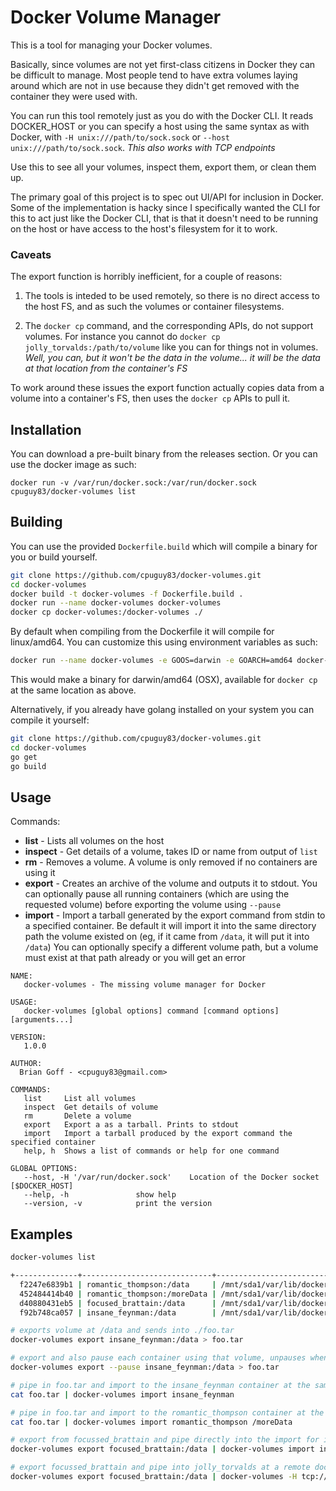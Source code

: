 # Docker Volume Manager

This is a tool for managing your Docker volumes.

Basically, since volumes are not yet first-class citizens in Docker they can be
difficult to manage. Most people tend to have extra volumes laying around which
are not in use because they didn't get removed with the container they were used
with.

You can run this tool remotely just as you do with the Docker CLI.  It reads
DOCKER_HOST or you can specify a host using the same syntax as with Docker, with
`-H unix:///path/to/sock.sock` or `--host unix:///path/to/sock.sock`.
*This also works with TCP endpoints*

Use this to see all your volumes, inspect them, export them, or clean them up.

The primary goal of this project is to spec out UI/API for inclusion in Docker.
Some of the implementation is hacky since I specifically wanted the CLI for this
to act just like the Docker CLI, that is that it doesn't need to be running on
the host or have access to the host's filesystem for it to work.

### Caveats

The export function is horribly inefficient, for a couple of reasons:

1) The tools is inteded to be used remotely, so there is no direct access to the
host FS, and as such the volumes or container filesystems.

2) The `docker cp` command, and the corresponding APIs, do not support volumes.
For instance you cannot do `docker cp jolly_torvalds:/path/to/volume` like you
can for things not in volumes. *Well, you can, but it won't be the data in the
volume... it will be the data at that location from the container's FS*

To work around these issues the export function actually copies data from a volume
into a container's FS, then uses the `docker cp` APIs to pull it.

## Installation

You can download a pre-built binary from the releases section.
Or you can use the docker image as such:

```
docker run -v /var/run/docker.sock:/var/run/docker.sock cpuguy83/docker-volumes list
```

## Building

You can use the provided `Dockerfile.build` which will compile a binary for you
or build yourself.

```bash
git clone https://github.com/cpuguy83/docker-volumes.git
cd docker-volumes
docker build -t docker-volumes -f Dockerfile.build .
docker run --name docker-volumes docker-volumes
docker cp docker-volumes:/docker-volumes ./
```

By default when compiling from the Dockerfile it will compile for linux/amd64.
You can customize this using environment variables as such:

```bash
docker run --name docker-volumes -e GOOS=darwin -e GOARCH=amd64 docker-volumes
```

This would make a binary for darwin/amd64 (OSX), available for `docker cp` at the
same location as above.

Alternatively, if you already have golang installed on your system you can
compile it yourself:

```bash
git clone https://github.com/cpuguy83/docker-volumes.git
cd docker-volumes
go get
go build
```

## Usage

Commands:

* **list** - Lists all volumes on the host
* **inspect** - Get details of a volume, takes ID or name from output of `list`
* **rm** - Removes a volume. A volume is only removed if no containers are using it
* **export** - Creates an archive of the volume and outputs it to stdout.  You can
  optionally pause all running containers (which are using the requested volume)
  before exporting the volume using `--pause`
* **import** - Import a tarball generated by the export command from stdin to a
  specified container.  Be default it will import it into the same directory path
  the volume existed on (eg, if it came from `/data`, it will put it into `/data`)
  You can optionally specify a different volume path, but a volume must exist at
  that path already or you will get an error

```
NAME:
   docker-volumes - The missing volume manager for Docker

USAGE:
   docker-volumes [global options] command [command options] [arguments...]

VERSION:
   1.0.0

AUTHOR:
  Brian Goff - <cpuguy83@gmail.com>

COMMANDS:
   list		List all volumes
   inspect	Get details of volume
   rm		Delete a volume
   export	Export a as a tarball. Prints to stdout
   import	Import a tarball produced by the export command the specified container
   help, h	Shows a list of commands or help for one command

GLOBAL OPTIONS:
   --host, -H '/var/run/docker.sock'	Location of the Docker socket [$DOCKER_HOST]
   --help, -h				show help
   --version, -v			print the version
```

## Examples
```bash
docker-volumes list

+--------------+-----------------------------+---------------------------------------------------------------------------------------------------+
  f2247e6839b1 | romantic_thompson:/data     | /mnt/sda1/var/lib/docker/vfs/dir/f2247e6839b1ea7ded4123bdc2790e184e6ab6ee3b614fbcb1a72e7bad40e90c
  452484414b40 | romantic_thompson:/moreData | /mnt/sda1/var/lib/docker/vfs/dir/452484414b407c7823357b2cac6812d4e0aa47ca13bd91c68fbe8626760e1adb
  d40880431eb5 | focused_brattain:/data      | /mnt/sda1/var/lib/docker/vfs/dir/d40880431eb5f49a36bba5f5dd5500ae5fc85f9d8d8e4253a7b434302750dead
  f92b748ca057 | insane_feynman:/data        | /mnt/sda1/var/lib/docker/vfs/dir/f92b748ca05768688b41703c2b011520cba7dc2a58acdf10007a83e6c17c5084

# exports volume at /data and sends into ./foo.tar
docker-volumes export insane_feynman:/data > foo.tar

# export and also pause each container using that volume, unpauses when export is finished
docker-volumes export --pause insane_feynman:/data > foo.tar

# pipe in foo.tar and import to the insane_feynman container at the same /data path
cat foo.tar | docker-volumes import insane_feynman

# pipe in foo.tar and import to the romantic_thompson container at the /moreData path
cat foo.tar | docker-volumes import romantic_thompson /moreData

# export from focussed_brattain and pipe directly into the import for insane_feynman
docker-volumes export focused_brattain:/data | docker-volumes import insane_feynman

# export focussed_brattain and pipe into jolly_torvalds at a remote docker instance
docker-volumes export focused_brattain:/data | docker-volumes -H tcp://1.2.3.4:2375 jolly_torvalds
```
